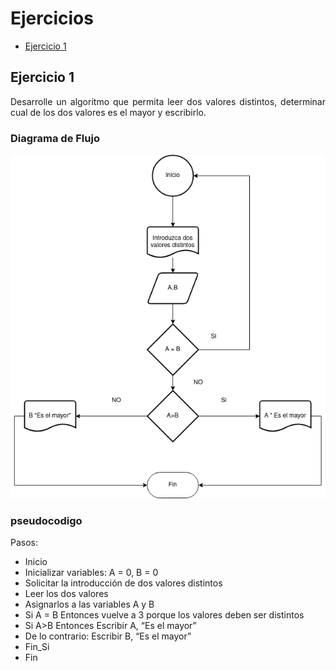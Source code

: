 <div align="justify">

# Ejercicios

- [Ejercicio 1](#ejercicio1)

## Ejercicio 1 <a name = "ejercicio1"></a>
Desarrolle un algoritmo que permita leer dos valores distintos, determinar cual de los dos valores es el
mayor y escribirlo.

### Diagrama de Flujo

<img src="images/diagrama-flujo.png"/>


### pseudocodigo
 Pasos:
 - Inicio
 - Inicializar variables: A = 0, B = 0
 - Solicitar la introducción de dos
 valores distintos
 - Leer los dos valores
 - Asignarlos a las variables A y B
 - Si A = B Entonces vuelve a 3
 porque los valores deben ser
 distintos
 - Si A>B Entonces
 Escribir A, “Es el mayor”
 - De lo contrario: Escribir B, “Es
 el mayor”
 - Fin_Si 
 - Fin
</div>
